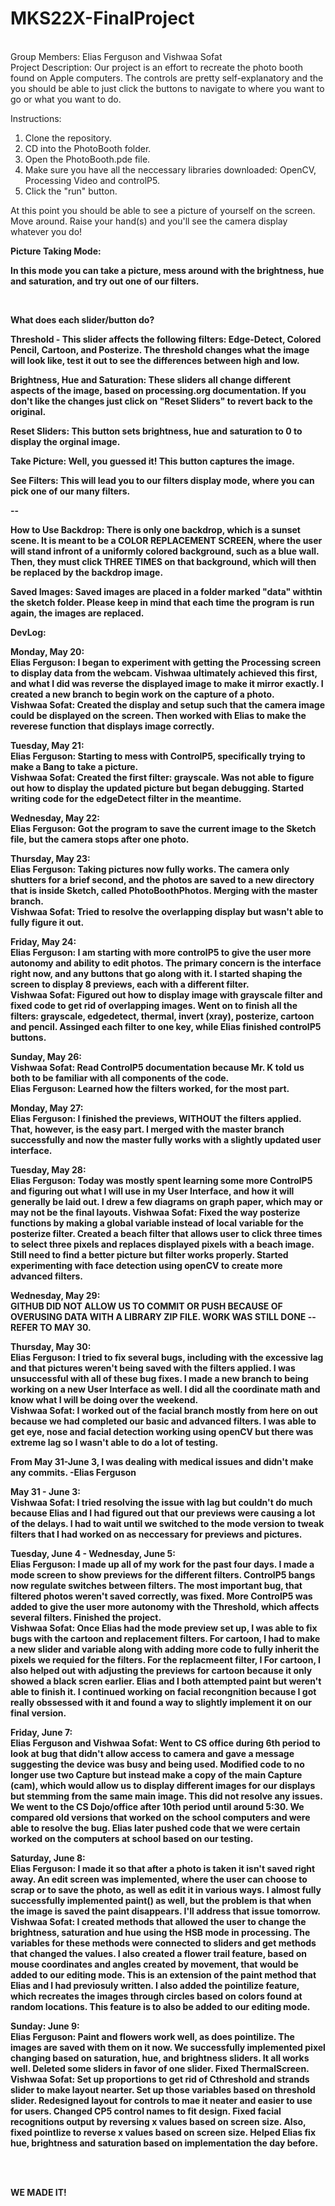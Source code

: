 # MKS22X-FinalProject
<br>
Group Members: Elias Ferguson and Vishwaa Sofat
<br>
Project Description:
Our project is an effort to recreate the photo booth found on Apple computers. The controls are pretty self-explanatory and the you should be able to just click the buttons to navigate to where you want to go or what you want to do.

Instructions:<br>
1. Clone the repository. <br>
2. CD into the PhotoBooth folder. <br>
3. Open the PhotoBooth.pde file. <br>
4. Make sure you have all the neccessary libraries downloaded: OpenCV, Processing Video and controlP5. <br>
5. Click the "run" button. <br>

At this point you should be able to see a picture of yourself on the screen. Move around. Raise your hand(s) and you'll see the camera display whatever you do! <br>

<b> Picture Taking Mode: <b>

In this mode you can take a picture, mess around with the brightness, hue and saturation, and try out one of our filters.<br>

<br>

What does each slider/button do? <br>

Threshold - This slider affects the following filters: Edge-Detect, Colored Pencil, Cartoon, and Posterize. The threshold changes what the image will look like, test it out to see the differences between high and low.

Brightness, Hue and Saturation: These sliders all change different aspects of the image, based on processing.org documentation. If you don't like the changes just click on "Reset Sliders" to revert back to the original.

Reset Sliders: This button sets brightness, hue and saturation to 0 to display the orginal image. 

Take Picture: Well, you guessed it! This button captures the image.

See Filters: This will lead you to our filters display mode, where you can pick one of our many filters.


-- 

How to Use Backdrop: There is only one backdrop, which is a sunset scene. It is meant to be a COLOR REPLACEMENT SCREEN, where the user will stand infront of a uniformly colored background, such as a blue wall. Then, they must click THREE TIMES on that background, which will then be replaced by the backdrop image.

Saved Images: Saved images are placed in a folder marked "data" withtin the sketch folder. Please keep in mind that each time the program is run again, the images are replaced.

<b> DevLog: </b>

Monday, May 20: <br>
Elias Ferguson: I began to experiment with getting the Processing screen to display data from the webcam. Vishwaa ultimately achieved this first, and what I did was reverse the displayed image to make it mirror exactly. I created a new branch to begin work on the capture of a photo. <br>
Vishwaa Sofat: Created the display and setup such that the camera image could be displayed on the screen. Then worked with Elias to make the reverese function that displays image correctly.
<br>

Tuesday, May 21: <br>
Elias Ferguson: Starting to mess with ControlP5, specifically trying to make a Bang to take a picture. <br>
Vishwaa Sofat: Created the first filter: grayscale. Was not able to figure out how to display the updated picture but began debugging. Started writing code for the edgeDetect filter in the meantime. <br>

Wednesday, May 22:<br>
Elias Ferguson: Got the program to save the current image to the Sketch file, but the camera stops after one photo.<br>

Thursday, May 23:<br>
Elias Ferguson: Taking pictures now fully works. The camera only shutters for a brief second, and the photos are saved to a new directory that is inside Sketch, called PhotoBoothPhotos. Merging with the master branch.<br>
Vishwaa Sofat: Tried to resolve the overlapping display but wasn't able to fully figure it out.<br>

Friday, May 24:<br>
Elias Ferguson: I am starting with more controlP5 to give the user more autonomy and ability to edit photos. The primary concern is the interface right now, and any buttons that go along with it. I started shaping the screen to display 8 previews, each with a different filter.<br>
Vishwaa Sofat: Figured out how to display image with grayscale filter and fixed code to get rid of overlapping images. Went on to finish all the filters: grayscale, edgedetect, thermal, invert (xray), posterize, cartoon and pencil. Assinged each filter to one key, while Elias finished controlP5 buttons.<br>

Sunday, May 26:<br>
Vishwaa Sofat: Read ControlP5 documentation because Mr. K told us both to be familiar with all components of the code. <br>
Elias Ferguson: Learned how the filters worked, for the most part.

Monday, May 27:<br>
Elias Ferguson: I finished the previews, WITHOUT the filters applied. That, however, is the easy part. I merged with the master branch successfully and now the master fully works with a slightly updated user interface.<br>

Tuesday, May 28: <br>
Elias Ferguson: Today was mostly spent learning some more ControlP5 and figuring out what I will use in my User Interface, and how it will generally be laid out. I drew a few diagrams on graph paper, which may or may not be the final layouts.
Vishwaa Sofat: Fixed the way posterize functions by making a global variable instead of local variable for the posterize filter. Created a beach filter that allows user to click three times to select three pixels and replaces displayed pixels with a beach image. Still need to find a better picture but filter works properly. Started experimenting with face detection using openCV to create more advanced filters.<br>

Wednesday, May 29:<br>
<b> GITHUB DID NOT ALLOW US TO COMMIT OR PUSH BECAUSE OF OVERUSING DATA WITH A LIBRARY ZIP FILE. WORK WAS STILL DONE -- REFER TO MAY 30. </b><br>

Thursday, May 30:<br>
Elias Ferguson: I tried to fix several bugs, including with the excessive lag and that pictures weren't being saved with the filters applied. I was unsuccessful with all of these bug fixes. I made a new branch to being working on a new User Interface as well. I did all the coordinate math and know what I will be doing over the weekend.<br>
Vishwaa Sofat: I worked out of the facial branch mostly from here on out because we had completed our basic and advanced filters. I was able to get eye, nose and facial detection working using openCV but there was extreme lag so I wasn't able to do a lot of testing.<br>

From May 31-June 3, I was dealing with medical issues and didn't make any commits. -Elias Ferguson <br>

May 31 - June 3:<br>
Vishwaa Sofat: I tried resolving the issue with lag but couldn't do much because Elias and I had figured out that our previews were causing a lot of the delays. I had to wait until we switched to the mode version to tweak filters that I had worked on as neccessary for previews and pictures. <br>

Tuesday, June 4 - Wednesday, June 5:<br>
Elias Ferguson: I made up all of my work for the past four days. I made a mode screen to show previews for the different filters. ControlP5 bangs now regulate switches between filters. The most important bug, that filtered photos weren't saved correctly, was fixed. More ControlP5 was added to give the user more autonomy with the Threshold, which affects several filters. Finished the project. <br>
Vishwaa Sofat: Once Elias had the mode preview set up, I was able to fix bugs with the cartoon and replacement filters. For cartoon, I had to make a new slider and variable along with adding more code to fully inherit the pixels we requied for the filters. For the replacmeent filter, I For cartoon, I also helped out with adjusting the previews for cartoon because it only showed a black scren earlier. Elias and I both attempted paint but weren't able to finish it. I continued working on facial recongnition because I got really obssessed with it and found a way to slightly implement it on our final version. <br>

Friday, June 7: <br>
Elias Ferguson and Vishwaa Sofat: Went to CS office during 6th period to look at bug that didn't allow access to camera and gave a message suggesting the device was busy and being used. Modified code to no longer use two Capture but instead make a copy of the main Capture (cam), which would allow us to display different images for our displays but stemming from the same main image. This did not resolve any issues. We went to the CS Dojo/office after 10th period until around 5:30. We compared old versions that worked on the school computers and were able to resolve the bug. Elias later pushed code that we were certain worked on the computers at school based on our testing. <br>

Saturday, June 8: <br>
Elias Ferguson: I made it so that after a photo is taken it isn't saved right away. An edit screen was implemented, where the user can choose to scrap or to save the photo, as well as edit it in various ways. I almost fully successfully implemented paint() as well, but the problem is that when the image is saved the paint disappears. I'll address that issue tomorrow. <br>
Vishwaa Sofat: I created methods that allowed the user to change the brightness, saturation and hue using the HSB mode in processing. The variables for these methods were connected to sliders and get methods that changed the values. I also created a flower trail feature, based on mouse coordinates and angles created by movement, that would be added to our editing mode. This is an extension of the paint method that Elias and I had previosuly written. I also added the pointilize feature, which recreates the images through circles based on colors found at random locations. This feature is to also be added to our editing mode.

Sunday: June 9: <br>
Elias Ferguson: Paint and flowers work well, as does pointilize. The images are saved with them on it now. We successfully implemented pixel changing based on saturation, hue, and brightness sliders. It all works well. Deleted some sliders in favor of one slider. Fixed ThermalScreen. <br>
Vishwaa Sofat: Set up proportions to get rid of Cthreshold and strands slider to make layout nearter. Set up those variables based on threshold slider. Redesigned layout for controls to mae it neater and easier to use for users. Changed CP5 control names to fit design. Fixed facial recognitions output by reversing x values based on screen size. Also, fixed pointlize to reverse x values based on screen size. Helped Elias fix hue, brightness and saturation based on implementation the day before.

<br>
<br>

<b> WE MADE IT! </b>
